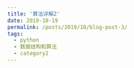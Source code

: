 ```yaml
---
title: '算法详解2'
date: 2019-10-19
permalink: /posts/2019/10/blog-post-3/
tags:
  - python
  - 数据结构和算法
  - category2
---
```




